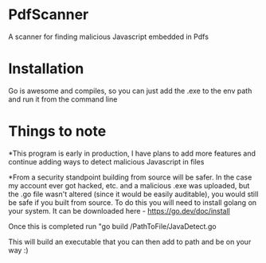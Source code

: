 # PdfScanner
A scanner for finding malicious Javascript embedded in Pdfs  

# Installation
Go is awesome and compiles, so you can just add the .exe to the env path and run it from the command line

# Things to note
*This program is early in production, I have plans to add more features and continue adding ways to detect malicious Javascript in files

*From a security standpoint building from source will be safer. In the case my account ever got hacked, etc. and a malicious .exe was uploaded, but the .go file wasn't altered (since it would be easily auditable), you would still be safe if you built from source. To do this you will need to install golang on your system. It can be downloaded here - https://go.dev/doc/install

Once this is completed run "go build /PathToFile/JavaDetect.go 

This will build an executable that you can then add to path and be on your way :)
